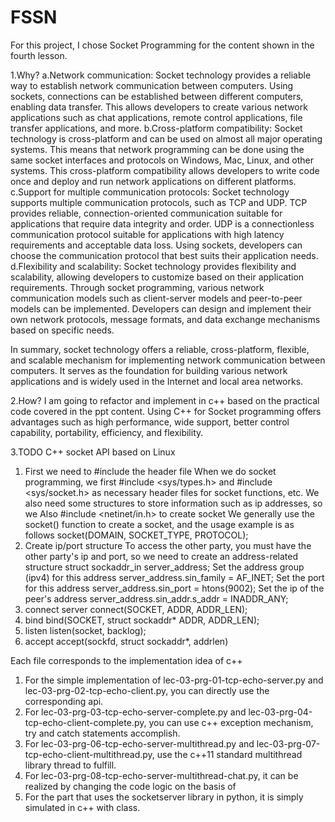 # FSSN
For this project, I chose Socket Programming for the content shown in the fourth lesson.

1.Why?
a.Network communication: Socket technology provides a reliable way to establish network communication between computers. Using sockets, connections can be established between different computers, enabling data transfer. This allows developers to create various network applications such as chat applications, remote control applications, file transfer applications, and more.
b.Cross-platform compatibility: Socket technology is cross-platform and can be used on almost all major operating systems. This means that network programming can be done using the same socket interfaces and protocols on Windows, Mac, Linux, and other systems. This cross-platform compatibility allows developers to write code once and deploy and run network applications on different platforms.
c.Support for multiple communication protocols: Socket technology supports multiple communication protocols, such as TCP and UDP. TCP provides reliable, connection-oriented communication suitable for applications that require data integrity and order. UDP is a connectionless communication protocol suitable for applications with high latency requirements and acceptable data loss. Using sockets, developers can choose the communication protocol that best suits their application needs.
d.Flexibility and scalability: Socket technology provides flexibility and scalability, allowing developers to customize based on their application requirements. Through socket programming, various network communication models such as client-server models and peer-to-peer models can be implemented. Developers can design and implement their own network protocols, message formats, and data exchange mechanisms based on specific needs.

In summary, socket technology offers a reliable, cross-platform, flexible, and scalable mechanism for implementing network communication between computers. It serves as the foundation for building various network applications and is widely used in the Internet and local area networks.


2.How?
I am going to refactor and implement in c++ based on the practical code covered in the ppt content. Using C++ for Socket programming offers advantages such as high performance, wide support, better control capability, portability, efficiency, and flexibility. 

3.TODO
C++ socket API based on Linux
1. First we need to #include the header file
When we do socket programming, we first #include <sys/types.h> and #include <sys/socket.h> as necessary header files for socket functions, etc. We also need some structures to store information such as ip addresses, so we Also #include <netinet/in.h> to create socket
We generally use the socket() function to create a socket, and the usage example is as follows
socket(DOMAIN, SOCKET_TYPE, PROTOCOL);
2. Create ip/port structure
To access the other party, you must have the other party's ip and port, so we need to create an address-related structure
struct sockaddr_in server_address;
Set the address group (ipv4) for this address
server_address.sin_family = AF_INET;
Set the port for this address
server_address.sin_port = htons(9002);
Set the ip of the peer's address
server_address.sin_addr.s_addr = INADDR_ANY;
3. connect server
connect(SOCKET, ADDR, ADDR_LEN);
4. bind
bind(SOCKET, struct sockaddr* ADDR, ADDR_LEN);
5. listen
listen(socket, backlog);
6. accept
accept(sockfd, struct sockaddr*, addrlen)

Each file corresponds to the implementation idea of c++
1. For the simple implementation of lec-03-prg-01-tcp-echo-server.py and lec-03-prg-02-tcp-echo-client.py, you can directly use the corresponding api.
2. For lec-03-prg-03-tcp-echo-server-complete.py and lec-03-prg-04-tcp-echo-client-complete.py, you can use c++ exception mechanism, try and catch statements accomplish.
3. For lec-03-prg-06-tcp-echo-server-multithread.py and lec-03-prg-07-tcp-echo-client-multithread.py, use the c++11 standard multithread library thread to fulfill.
4. For lec-03-prg-08-tcp-echo-server-multithread-chat.py, it can be realized by changing the code logic on the basis of 
5. For the part that uses the socketserver library in python, it is simply simulated in c++ with class.

